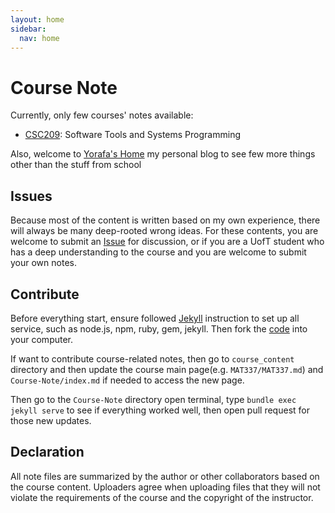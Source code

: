```yaml
---
layout: home
sidebar:
  nav: home
---
```


# Course Note

Currently, only few courses' notes available:
- [CSC209](./course_content/CSC209/CSC209): Software Tools and Systems Programming

Also, welcome to [Yorafa's Home](https://yorafa.com/) my personal blog to see few more things other than the stuff from school
## Issues

Because most of the content is written based on my own experience, there will always be many deep-rooted wrong ideas. For these contents, you are welcome to submit an [Issue](https://github.com/Yorafa/Course-Note/issues) for discussion, or if you are a UofT student who has a deep understanding to the course and you are welcome to submit your own notes.

## Contribute

Before everything start, ensure followed [Jekyll](https://jekyllrb.com/) instruction to set up all service, such as node.js, npm, ruby, gem, jekyll. Then fork the [code](https://github.com/Yorafa/Course-Note) into your computer.

If want to contribute course-related notes, then go to `course_content` directory and then update the course main page(e.g. `MAT337/MAT337.md`)  and `Course-Note/index.md` if needed to access the new page.

Then go to the `Course-Note` directory open terminal, type `bundle exec jekyll serve` to see if everything worked well, then open pull request for those new updates.

## Declaration

All note files are summarized by the author or other collaborators based on the course content.
Uploaders agree when uploading files that they will not violate the requirements of the course and the copyright of the instructor.
